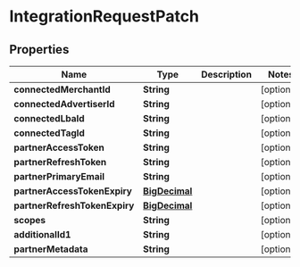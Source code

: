 

# IntegrationRequestPatch

## Properties

Name | Type | Description | Notes
------------ | ------------- | ------------- | -------------
**connectedMerchantId** | **String** |  |  [optional]
**connectedAdvertiserId** | **String** |  |  [optional]
**connectedLbaId** | **String** |  |  [optional]
**connectedTagId** | **String** |  |  [optional]
**partnerAccessToken** | **String** |  |  [optional]
**partnerRefreshToken** | **String** |  |  [optional]
**partnerPrimaryEmail** | **String** |  |  [optional]
**partnerAccessTokenExpiry** | [**BigDecimal**](BigDecimal.md) |  |  [optional]
**partnerRefreshTokenExpiry** | [**BigDecimal**](BigDecimal.md) |  |  [optional]
**scopes** | **String** |  |  [optional]
**additionalId1** | **String** |  |  [optional]
**partnerMetadata** | **String** |  |  [optional]




